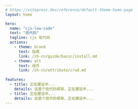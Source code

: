 ```yaml
---
# https://vitepress.dev/reference/default-theme-home-page
layout: home

hero:
  name: "cjx-low-code"
  text: "低代码"
  tagline: cjx 低代码
  actions:
    - theme: brand
      text: 指南
      link: /zh-cn/guide/basic/install.md
    - theme: alt
      text: 组件
      link: /zh-cn/attribute/crud.md
      
features:
  - title: 正在建设中...
    details: 这是个低代码框架，正在建设中...
  - title: 正在建设中...
    details: 这是个低代码框架，正在建设中...
---
```


